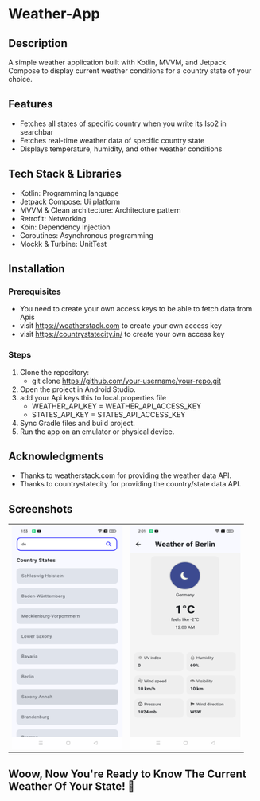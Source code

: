 # Weather-App

## Description
  A simple weather application built with Kotlin, MVVM, and Jetpack Compose to display current weather conditions for a country state of your choice.

## Features
- Fetches all states of specific country when you write its Iso2 in searchbar
- Fetches real-time weather data of specific country state
- Displays temperature, humidity, and other weather conditions

## Tech Stack & Libraries
- Kotlin: Programming language
- Jetpack Compose: Ui platform
- MVVM & Clean architecture: Architecture pattern 
- Retrofit: Networking
- Koin: Dependency Injection
- Coroutines: Asynchronous programming
- Mockk & Turbine: UnitTest

## Installation

### Prerequisites
- You need to create your own access keys to be able to fetch data from Apis
- visit https://weatherstack.com to create your own access key
- visit https://countrystatecity.in/ to create your own access key

### Steps
1. Clone the repository:
   - git clone https://github.com/your-username/your-repo.git
2. Open the project in Android Studio.
3. add your Api keys this to local.properties file
   - WEATHER_API_KEY = WEATHER_API_ACCESS_KEY
   - STATES_API_KEY = STATES_API_ACCESS_KEY
4. Sync Gradle files and build project.
5. Run the app on an emulator or physical device.

## Acknowledgments
- Thanks to weatherstack.com for providing the weather data API.
- Thanks to countrystatecity for providing the country/state data API.

## Screenshots
<table>
  <tr>
    <td><img src="https://github.com/shady-byte/Weather-App/blob/8b559819c55aa2cf6ca9e0afd64536d795a0a6d4/states-screenshot.png" width=223 height=450></td>
    <td><img src="https://github.com/shady-byte/Weather-App/blob/8b559819c55aa2cf6ca9e0afd64536d795a0a6d4/weather-screenshot.png" width=223 height=450></td>
  </tr>
 </table>

 
## Woow, Now You're Ready to Know The Current Weather Of Your State! 🚀

  
